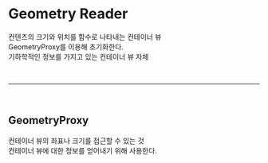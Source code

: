 # <b> Geometry Reader </b>
컨텐츠의 크기와 위치를 함수로 나타내는 컨테이너 뷰  
GeometryProxy를 이용해 초기화한다.  
기하학적인 정보를 가지고 있는 컨테이너 뷰 자체

<br>
<hr>
<br>

## <b> GeometryProxy </b>
컨테이너 뷰의 좌표나 크기를 접근할 수 있는 것  
컨테이너 뷰에 대한 정보를 얻어내기 위해 사용한다.
